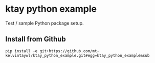 # ktay python example

Test / sample Python package setup.

## Install from Github

```
pip install -e git+https://github.com/mt-kelvintaywl/ktay_python_example.git#egg=ktay_python_example&sub
```
